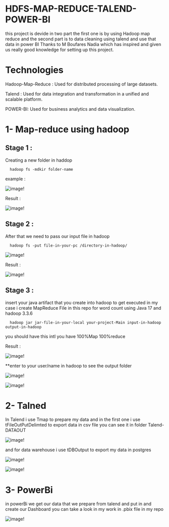# HDFS-MAP-REDUCE-TALEND-POWER-BI

this project is devide in two part the first one is by using Hadoop map reduce and the second part is to data cleaning using talend and use that data in power BI
Thanks to M Boufares Nadia which has inspired and given us really good knowledge for setting up this project.

# Technologies

Hadoop-Map-Reduce : Used for distributed processing of large datasets.

Talend : Used for data integration and transformation in a unified and scalable platform.

POWER-BI: Used for business analytics and data visualization.

# 1- Map-reduce using hadoop

## Stage 1 :

Creating a new folder in haddop

```http
  hadoop fs -mdkir folder-name
```

example :

![image!](images/1.png)

Result :

![image!](images/2.png)

## Stage 2 :

After that we need to pass our input file in hadoop

```http
  hadoop fs -put file-in-your-pc /directory-in-hadoop/
```

![image!](images/3.png)

Result :

![image!](images/4.png)

## Stage 3 :

insert your java artifact that you create into hadoop to get executed in my case i create MapReduce File in this repo for word count using Java 17 and hadoop 3.3.6

```http
  hadoop jar jar-file-in-your-local your-project-Main input-in-hadoop output-in-hadoop
```

you should have this intl you have 100%Map 100%reduce

Result :

![image!](images/5.png)

\*\*enter to your user/name in hadoop to see the output folder

![image!](images/6.png)

![image!](images/7.png)

# 2- Talned

In Talend i use Tmap to prepare my data and in the first one i use tFileOutPutDelimted to export data in csv file you can see it in folder Talend-DATAOUT

![image!](/images/Talned1.png)

and for data warehouse i use tDBOutput to export my data in postgres

![image!](/images/Talend2.png)

![image!](/images/Talend3.png)

# 3- PowerBi

in powerBi we get our data that we prepare from talend and put in and create our Dashboard
you can take a look in my work in .pbix file in my repo

![image!](images/power-bi.png)
